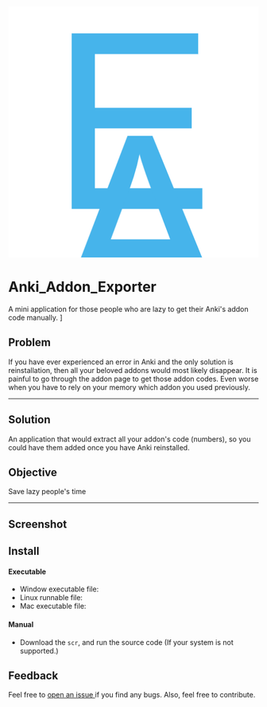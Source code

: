 ![Anki-addon-exporter Logo](/src/anki_exporter_logo.png)

# Anki_Addon_Exporter
A mini application for those people who are lazy to get their Anki's addon code manually. ]


## Problem

If you have ever experienced an error in Anki and the only solution is reinstallation, then all your beloved addons would most likely disappear. It is painful to go through the addon page to get those addon codes. Even worse when you have to rely on your memory which addon you used previously.
***
## Solution
An application that would extract all your addon's code (numbers), so you could have them added once you have Anki reinstalled. 

## Objective 
Save lazy people's time

***
## Screenshot



## Install
#### Executable
 * Window executable file:
 * Linux runnable file:
 * Mac executable file:

#### Manual
 * Download the `scr`, and run the source code (If your system is not supported.)

## Feedback 
Feel free to [open an issue ](https://github.com/luckas72/Anki_Addon_Exporter/issues/) if you find any bugs. Also, feel free to contribute.
